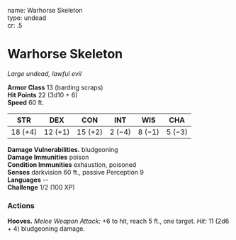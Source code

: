 name: Warhorse Skeleton    
type: undead    
cr: .5

# Warhorse Skeleton 
_Large undead, lawful evil_

**Armor Class** 13 (barding scraps)    
**Hit Points** 22 (3d10 + 6)    
**Speed** 60 ft.

| STR     | DEX     | CON     | INT     | WIS     | CHA     |
|---------|---------|---------|---------|---------|---------|
| 18 (+4) | 12 (+1) | 15 (+2) | 2 (−4)  | 8 (−1)  | 5 (−3)  |

**Damage Vulnerabilities.** bludgeoning    
**Damage Immunities** poison    
**Condition Immunities** exhaustion, poisoned    
**Senses** darkvision 60 ft., passive Perception 9    
**Languages** --    
**Challenge** 1/2 (100 XP)

### Actions 
**Hooves.** _Melee Weapon Attack:_ +6 to hit, reach 5 ft., one target. _Hit:_ 11 (2d6 + 4) bludgeoning damage.    